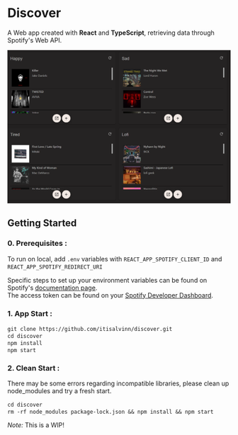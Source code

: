 # Discover

A Web app created with **React** and **TypeScript**, retrieving data through Spotify's Web API. 

<img src="src/mood_cover.png" alt="mood cover" width="700"/>


## Getting Started

### 0. Prerequisites : 

To run on local, add `.env` variables with ``REACT_APP_SPOTIFY_CLIENT_ID`` and ``REACT_APP_SPOTIFY_REDIRECT_URI``

Specific steps to set up your environment variables can be found on Spotify's [documentation page](https://developer.spotify.com/documentation/web-api). \
The access token can be found on your [Spotify Developer Dashboard](https://developer.spotify.com/dashboard). 

### 1. App Start : 

```
git clone https://github.com/itisalvinn/discover.git
cd discover
npm install
npm start
```

### 2. Clean Start :

There may be some errors regarding incompatible libraries, please clean up node_modules and try a fresh start. 

```
cd discover
rm -rf node_modules package-lock.json && npm install && npm start
```


*Note:* This is a WIP!
